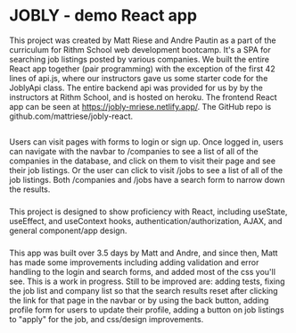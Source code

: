 # JOBLY - demo React app

This project was created by Matt Riese and Andre Pautin as a part of the curriculum for Rithm School web development bootcamp. It's a SPA for searching job listings posted by various companies. We built the entire React app together (pair programming) with the exception of the first 42 lines of api.js, where our instructors gave us some starter code for the JoblyApi class. The entire backend api was provided for us by by the instructors at Rithm School, and is hosted on heroku. The frontend React app can be seen at https://jobly-mriese.netlify.app/. The GitHub repo is github.com/mattriese/jobly-react.

##

Users can visit pages with forms to login or sign up. Once logged in, users can navigate with the navbar to /companies to see a list of all of the companies in the database, and click on them to visit their page and see their job listings. Or the user can click to visit /jobs to see a list of all of the job listings. Both /companies and /jobs have a search form to narrow down the results.

###

This project is designed to show proficiency with React, including useState, useEffect, and useContext hooks, authentication/authorization, AJAX, and general component/app design.

###

This app was built over 3.5 days by Matt and Andre, and since then, Matt has made some improvements including adding validation and error handling to the login and search forms, and added most of the css you'll see. This is a work in progress. Still to be improved are: adding tests, fixing the job list and company list so that the search results reset after clicking the link for that page in the navbar or by using the back button, adding profile form for users to update their profile, adding a button on job listings to "apply" for the job, and css/design improvements.

